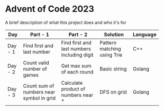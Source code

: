 
# Advent of Code 2023

A brief description of what this project does and who it's for

| Day     | Part - 1                                 | Part - 2                                    | Solution                    | Language |
|---------|------------------------------------------|---------------------------------------------|-----------------------------|----------|
| Day - 1 | Find first and last number               | Find first and last numbers including digit | Pattern matching using Trie | C++      |
| Day - 2 | Count valid number of games              | Get max sum of each round                   | Basic string                | Golang   |
| Day - 3 | Count sum of numbers near symbol in grid | Calculate product of numbers near *         | DFS on grid                 | Golang   |
